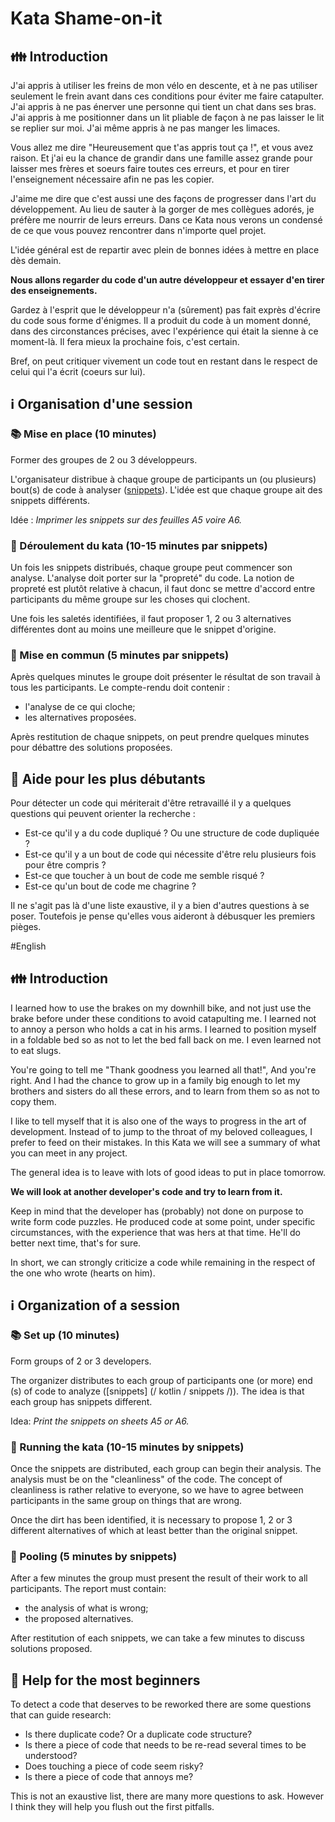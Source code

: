 # Kata Shame-on-it

## :family: Introduction

J'ai appris à utiliser les freins de mon vélo en descente, et à ne pas utiliser seulement le frein
avant dans ces conditions pour éviter me faire catapulter. J'ai appris à ne pas énerver une personne
qui tient un chat dans ses bras. J'ai appris à me positionner dans un lit pliable de façon à ne pas
laisser le lit se replier sur moi. J'ai même appris à ne pas manger les limaces.

Vous allez me dire "Heureusement que t'as appris tout ça !", et vous avez raison. Et j'ai eu la
chance de grandir dans une famille assez grande pour laisser mes frères et soeurs faire toutes ces
erreurs, et pour en tirer l'enseignement nécessaire afin ne pas les copier.

J'aime me dire que c'est aussi une des façons de progresser dans l'art du développement. Au lieu de
sauter à la gorger de mes collègues adorés, je préfère me nourrir de leurs erreurs. Dans ce Kata
nous verons un condensé de ce que vous pouvez rencontrer dans n'importe quel projet.

L'idée général est de repartir avec plein de bonnes idées à mettre en place dès demain.

**Nous allons regarder du code d'un autre développeur et essayer d'en tirer des enseignements.**

Gardez à l'esprit que le développeur n'a (sûrement) pas fait exprès d'écrire du code sous forme
d'énigmes. Il a produit du code à un moment donné, dans des circonstances précises, avec
l'expérience qui était la sienne à ce moment-là. Il fera mieux la prochaine fois, c'est certain.

Bref, on peut critiquer vivement un code tout en restant dans le respect de celui qui l'a écrit (coeurs sur lui).

## :information_source: Organisation d'une session

### :books: Mise en place (10 minutes)

Former des groupes de 2 ou 3 développeurs.

L'organisateur distribue à chaque groupe de participants un (ou plusieurs) bout(s) de code à
analyser ([snippets](/kotlin/snippets/)). L'idée est que chaque groupe ait des snippets
différents.

Idée : _Imprimer les snippets sur des feuilles A5 voire A6._

### :mag_right: Déroulement du kata (10-15 minutes par snippets)

Un fois les snippets distribués, chaque groupe peut commencer son analyse. L'analyse doit porter
sur la "propreté" du code. La notion de propreté est plutôt relative à chacun, il faut donc se
mettre d'accord entre participants du même groupe sur les choses qui clochent.

Une fois les saletés identifiées, il faut proposer 1, 2 ou 3 alternatives différentes dont au moins
une meilleure que le snippet d'origine.

### :mega: Mise en commun (5 minutes par snippets)

Après quelques minutes le groupe doit présenter le résultat de son travail à tous les participants.
Le compte-rendu doit contenir :
- l'analyse de ce qui cloche;
- les alternatives proposées.

Après restitution de chaque snippets, on peut prendre quelques minutes pour débattre des solutions
proposées.

## :memo: Aide pour les plus débutants

Pour détecter un code qui mériterait d'être retravaillé il y a quelques questions qui peuvent
orienter la recherche :
- Est-ce qu'il y a du code dupliqué ? Ou une structure de code dupliquée ?
- Est-ce qu'il y a un bout de code qui nécessite d'être relu plusieurs fois pour être compris ?
- Est-ce que toucher à un bout de code me semble risqué ?
- Est-ce qu'un bout de code me chagrine ?

Il ne s'agit pas là d'une liste exaustive, il y a bien d'autres questions à se poser. Toutefois
je pense qu'elles vous aideront à débusquer les premiers pièges.


#English

## :family: Introduction

I learned how to use the brakes on my downhill bike, and not just use the brake
before under these conditions to avoid catapulting me. I learned not to annoy a person
who holds a cat in his arms. I learned to position myself in a foldable bed so as not to
let the bed fall back on me. I even learned not to eat slugs.

You're going to tell me "Thank goodness you learned all that!", And you're right. And I had the
chance to grow up in a family big enough to let my brothers and sisters do all these
errors, and to learn from them so as not to copy them.

I like to tell myself that it is also one of the ways to progress in the art of development. Instead of
to jump to the throat of my beloved colleagues, I prefer to feed on their mistakes. In this Kata
we will see a summary of what you can meet in any project.

The general idea is to leave with lots of good ideas to put in place tomorrow.

**We will look at another developer's code and try to learn from it.**

Keep in mind that the developer has (probably) not done on purpose to write form code
puzzles. He produced code at some point, under specific circumstances, with
the experience that was hers at that time. He'll do better next time, that's for sure.

In short, we can strongly criticize a code while remaining in the respect of the one who wrote (hearts on him).

## :information_source: Organization of a session

### :books: Set up (10 minutes)

Form groups of 2 or 3 developers.

The organizer distributes to each group of participants one (or more) end (s) of code to
analyze ([snippets] (/ kotlin / snippets /)). The idea is that each group has snippets
different.

Idea: _Print the snippets on sheets A5 or A6._

### :mag_right: Running the kata (10-15 minutes by snippets)

Once the snippets are distributed, each group can begin their analysis. The analysis must be
on the "cleanliness" of the code. The concept of cleanliness is rather relative to everyone, so we have to
agree between participants in the same group on things that are wrong.

Once the dirt has been identified, it is necessary to propose 1, 2 or 3 different alternatives of which at least
better than the original snippet.

### :mega: Pooling (5 minutes by snippets)

After a few minutes the group must present the result of their work to all participants.
The report must contain:
- the analysis of what is wrong;
- the proposed alternatives.

After restitution of each snippets, we can take a few minutes to discuss solutions
proposed.

## :memo: Help for the most beginners

To detect a code that deserves to be reworked there are some questions that can
guide research:
- Is there duplicate code? Or a duplicate code structure?
- Is there a piece of code that needs to be re-read several times to be understood?
- Does touching a piece of code seem risky?
- Is there a piece of code that annoys me?

This is not an exaustive list, there are many more questions to ask. However
I think they will help you flush out the first pitfalls.
